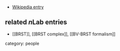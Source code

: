 

* [Wikipedia entry](https://en.wikipedia.org/wiki/Carlo_Becchi)

## related $n$Lab entries

* [[BRST]], [[BRST complex]], [[BV-BRST formalism]]

category: people